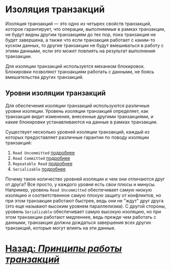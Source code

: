 # Изоляция транзакций

Изоляция транзакций — это одно из четырех свойств транзакций, которое гарантирует, что операции, выполняемые в рамках
транзакции, не будут видны другим транзакциям до тех пор, пока транзакция не будет завершена, а также что если
транзакция работает с каким-то куском данных, то другие транзакции не будут вмешиваться в работу с этими данными, если
это может повлиять на результат выполнения транзакции.

Для изоляции транзакций используется механизм блокировок. Блокировки позволяют транзакциям работать с данными, не боясь
вмешательства других транзакций.

## Уровни изоляции транзакций

Для обеспечения изоляции транзакций используются различные уровни изоляции. Уровень изоляции транзакций определяет, как
транзакция видит изменения, внесенные другими транзакциями, и какие блокировки устанавливаются на данные в рамках
транзакции.

Существует несколько уровней изоляции транзакций, каждый из которых предоставляет различные гарантии по поводу изоляции
транзакций:

1. `Read Uncommitted` [подробнее](../isolation-levels/read-uncommitted.md)
2. `Read Committed` [подробнее](../isolation-levels/read-committed.md)
3. `Repeatable Read` [подробнее](../isolation-levels/repeatable-read.md)
4. `Serializable` [подробнее](../isolation-levels/serializable.md)

Почему такое количество уровней изоляции и чем они отличаются друг от друга? Все просто, у каждого уровня есть свои
плюсы и минусы. Например, уровень `Read Uncommitted` обеспечивает самую низкую изоляцию и соответственное самую плохую
защиту от конфликтов, но при этом транзакции работают быстрее, ведь они не "ждут" друг друга (это еще называют высоким
уровнем параллелизма). С другой стороны, уровень `Serializable` обеспечивает самую высокую изоляцию, но при этом
транзакции работают медленнее, ведь прежде чем работать с данными, транзакция должна дождаться завершения всех других
транзакций, которые могут влиять на эти данные.


# [**Назад**: *Принципы работы транзакций*](../principles.md)